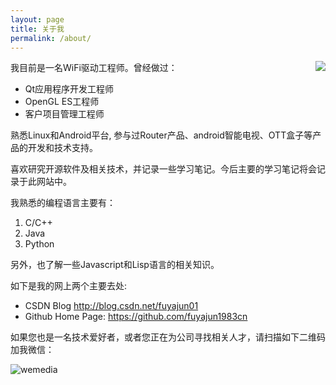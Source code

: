 ```yaml
---
layout: page
title: 关于我
permalink: /about/
---
```


<img src="{{site.url}}/images/me.png" style="float:right;" />我目前是一名WiFi驱动工程师。曾经做过：   
- Qt应用程序开发工程师   
- OpenGL ES工程师   
- 客户项目管理工程师   

熟悉Linux和Android平台, 参与过Router产品、android智能电视、OTT盒子等产品的开发和技术支持。

喜欢研究开源软件及相关技术，并记录一些学习笔记。今后主要的学习笔记将会记录于此网站中。

我熟悉的编程语言主要有：   
1. C/C++     
2. Java   
3. Python    

另外，也了解一些Javascript和Lisp语言的相关知识。


如下是我的网上两个主要去处:        
- CSDN Blog  <http://blog.csdn.net/fuyajun01>    
- Github Home Page: <https://github.com/fuyajun1983cn>

如果您也是一名技术爱好者，或者您正在为公司寻找相关人才，请扫描如下二维码加我微信：

![wemedia](/images/wemedia.png)
